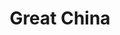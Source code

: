 ---
title: Great China
creator: Addicted04
licence: CC BY-SA 3.0
licence-url: https://creativecommons.org/licenses/by-sa/3.0/deed.en
image-url: https://upload.wikimedia.org/wikipedia/commons/a/a4/CHN_orthographic.svg
tag: This section mainly introduces some special hotpot in some parts of China. We are divided into two parts, Chinese mainland, and Taiwan, of which Chinese mainland hotpot is also divided into north and south regions.
---